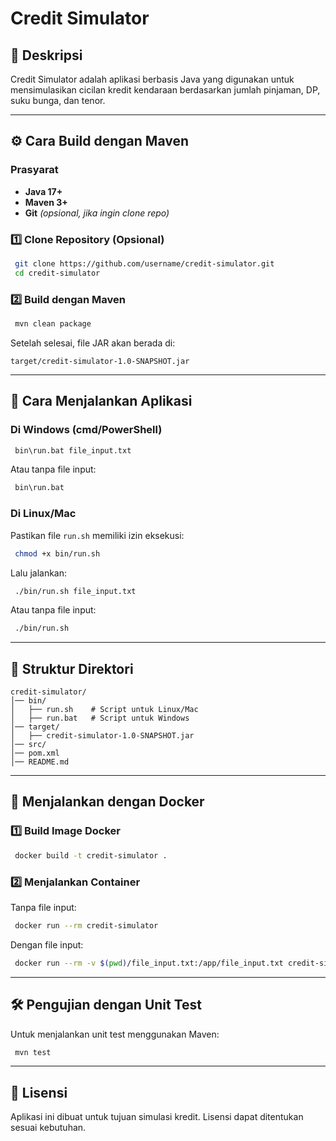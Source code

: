 # Credit Simulator

## 📌 Deskripsi
Credit Simulator adalah aplikasi berbasis Java yang digunakan untuk mensimulasikan cicilan kredit kendaraan berdasarkan jumlah pinjaman, DP, suku bunga, dan tenor.

---
## ⚙️ Cara Build dengan Maven
### **Prasyarat**
- **Java 17+**
- **Maven 3+**
- **Git** *(opsional, jika ingin clone repo)*

### **1️⃣ Clone Repository (Opsional)**
```sh
 git clone https://github.com/username/credit-simulator.git
 cd credit-simulator
```

### **2️⃣ Build dengan Maven**
```sh
 mvn clean package
```
Setelah selesai, file JAR akan berada di:
```
target/credit-simulator-1.0-SNAPSHOT.jar
```

---
## 🚀 Cara Menjalankan Aplikasi

### **Di Windows (cmd/PowerShell)**
```sh
 bin\run.bat file_input.txt
```
Atau tanpa file input:
```sh
 bin\run.bat
```

### **Di Linux/Mac**
Pastikan file `run.sh` memiliki izin eksekusi:
```sh
 chmod +x bin/run.sh
```
Lalu jalankan:
```sh
 ./bin/run.sh file_input.txt
```
Atau tanpa file input:
```sh
 ./bin/run.sh
```

---
## 📂 Struktur Direktori
```
credit-simulator/
│── bin/
│   ├── run.sh    # Script untuk Linux/Mac
│   ├── run.bat   # Script untuk Windows
│── target/
│   ├── credit-simulator-1.0-SNAPSHOT.jar
│── src/
│── pom.xml
│── README.md
```

---
## 🐳 Menjalankan dengan Docker
### **1️⃣ Build Image Docker**
```sh
 docker build -t credit-simulator .
```

### **2️⃣ Menjalankan Container**
Tanpa file input:
```sh
 docker run --rm credit-simulator
```
Dengan file input:
```sh
 docker run --rm -v $(pwd)/file_input.txt:/app/file_input.txt credit-simulator file_input.txt
```

---
## 🛠 Pengujian dengan Unit Test
Untuk menjalankan unit test menggunakan Maven:
```sh
 mvn test
```

---
## 📄 Lisensi
Aplikasi ini dibuat untuk tujuan simulasi kredit. Lisensi dapat ditentukan sesuai kebutuhan.

